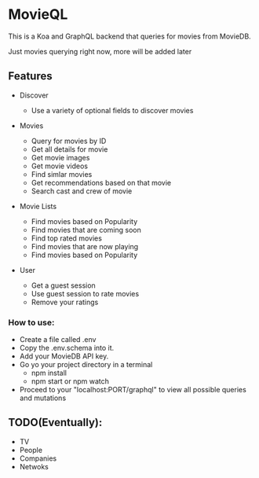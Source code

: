 # MovieQL
This is a Koa and GraphQL backend that queries for movies from MovieDB. 

Just movies querying right now, more will be added later

## Features
- Discover
  - Use a variety of optional fields to discover movies

- Movies
  - Query for movies by ID
  - Get all details for movie
  - Get movie images
  - Get movie videos
  - Find simlar movies
  - Get recommendations based on that movie
  - Search cast and crew of movie

- Movie Lists
  - Find movies based on Popularity
  - Find movies that are coming soon
  - Find top rated movies
  - Find movies that are now playing
  - Find movies based on Popularity

- User
  - Get a guest session
  - Use guest session to rate movies
  - Remove your ratings

### How to use:
- Create a file called .env
- Copy the .env.schema into it. 
- Add your MovieDB API key.
- Go yo your project directory in a terminal
  - npm install
  - npm start or npm watch
- Proceed to your "localhost:PORT/graphql" to view all possible queries and mutations 

## TODO(Eventually): 
- TV
- People
- Companies
- Netwoks

